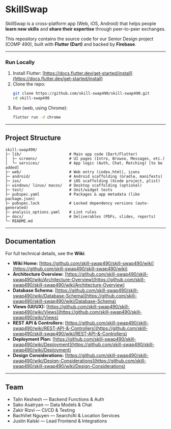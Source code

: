 # SkillSwap

SkillSwap is a cross-platform app (Web, iOS, Android) that helps people **learn new skills** and **share their expertise** through peer-to-peer exchanges.

This repository contains the source code for our Senior Design project (COMP 490), built with **Flutter (Dart)** and backed by **Firebase**.

---
### Run Locally

1. Install Flutter: [https://docs.flutter.dev/get-started/install](https://docs.flutter.dev/get-started/install)
2. Clone the repo:
   ```bash
   git clone https://github.com/skill-swap490/skill-swap490.git
   cd skill-swap490
   ```
3. Run (web, using Chrome):
   ```bash
   flutter run -d chrome
   ```

---

## Project Structure

```text
skill-swap490/
├─ lib/                     # Main app code (Dart/Flutter)
│  ├─ screens/              # UI pages (Intro, Browse, Messages, etc.)
│  └─ services/             # App logic (Auth, Chat, Matching) [to be added]
├─ web/                     # Web entry (index.html), icons
├─ android/                 # Android scaffolding (Gradle, manifests)
├─ ios/                     # iOS scaffolding (Xcode project, plist)
├─ windows/ linux/ macos/   # Desktop scaffolding (optional)
├─ test/                    # Unit/widget tests
├─ pubspec.yaml             # Packages & app metadata (like package.json)
├─ pubspec.lock             # Locked dependency versions (auto-generated)
├─ analysis_options.yaml    # Lint rules
├─ docs/                    # Deliverables (PDFs, slides, reports)
└─ README.md
```

---

## Documentation

For full technical details, see the **Wiki**:

* **Wiki Home:** [https://github.com/skill-swap490/skill-swap490/wiki](https://github.com/skill-swap490/skill-swap490/wiki)
* **Architecture Overview:** [https://github.com/skill-swap490/skill-swap490/wiki/Architecture-Overview](https://github.com/skill-swap490/skill-swap490/wiki/Architecture-Overview)
* **Database Schema:** [https://github.com/skill-swap490/skill-swap490/wiki/Database-Schema](https://github.com/skill-swap490/skill-swap490/wiki/Database-Schema)
* **Views (UI/UX):** [https://github.com/skill-swap490/skill-swap490/wiki/Views](https://github.com/skill-swap490/skill-swap490/wiki/Views)
* **REST API & Controllers:** [https://github.com/skill-swap490/skill-swap490/wiki/REST-API-&-Controllers](https://github.com/skill-swap490/skill-swap490/wiki/REST-API-&-Controllers)
* **Deployment Plan:** [https://github.com/skill-swap490/skill-swap490/wiki/Deployment](https://github.com/skill-swap490/skill-swap490/wiki/Deployment)
* **Design Considerations:** [https://github.com/skill-swap490/skill-swap490/wiki/Design-Considerations](https://github.com/skill-swap490/skill-swap490/wiki/Design-Considerations)


---

## Team

* Talin Keshesh — Backend Functions & Auth
* Sako Asatryan — Data Models & Chat
* Zakir Rizvi — CI/CD & Testing
* BachViet Nguyen — Search/AI & Location Services
* Justin Kalski — Lead Frontend & Integrations
